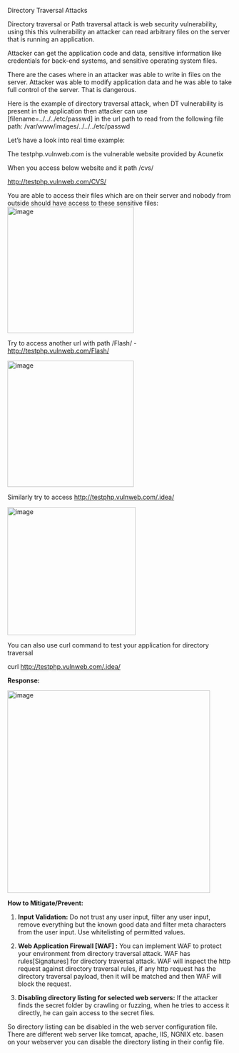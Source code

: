 Directory Traversal Attacks

Directory traversal or Path traversal attack is web security vulnerability, using this this vulnerability an attacker can read arbitrary files on the server that is running an application.

Attacker can get the application code and data, sensitive information like credentials for back-end systems, and sensitive operating system files. 

There are the cases where in an attacker was able to write in files on the server. Attacker was able to modify application data and he was able to take full control of the server. That is dangerous.

Here is the example of directory traversal attack, when DT vulnerability is present in the application then attacker can use [filename=../../../etc/passwd] in the url path to read from the following file path: /var/www/images/../../../etc/passwd


Let’s have a look into real time example:

The testphp.vulnweb.com is the vulnerable website provided by Acunetix

When you access below website and it path /cvs/

http://testphp.vulnweb.com/CVS/

You are able to access their files which are on their server and nobody from outside should have access to these sensitive files:
<img width="283" alt="image" src="https://github.com/archanaheeralal77/Directory-Traversal/assets/127080874/f601caa7-b063-43cf-996d-f55cd339c6ad">


Try to access another url with path /Flash/ - http://testphp.vulnweb.com/Flash/

<img width="283" alt="image" src="https://github.com/archanaheeralal77/Directory-Traversal/assets/127080874/82963e16-daf0-4f62-b457-152011be5389">


Similarly try to access http://testphp.vulnweb.com/.idea/

<img width="287" alt="image" src="https://github.com/archanaheeralal77/Directory-Traversal/assets/127080874/70d6ba6c-619d-496d-a03c-bb7e3e2a0ce4">


You can also use curl command to test your application for directory traversal

curl http://testphp.vulnweb.com/.idea/

**Response:**

<img width="454" alt="image" src="https://github.com/archanaheeralal77/Directory-Traversal/assets/127080874/938c9015-ab0a-4432-8e66-53685ed346b4">

**How to Mitigate/Prevent:**

1.	**Input Validation:** Do not trust any user input, filter any user input, remove everything but the known good data and filter meta characters from the user input. Use whitelisting of permitted values.
2.	**Web Application Firewall [WAF] :** You can implement WAF to protect your environment from directory traversal attack. WAF has rules[Signatures] for directory traversal attack.
WAF will inspect the http request against directory traversal rules, if any http request has the directory traversal payload, then it will be matched and then WAF will block the request.

3.	**Disabling directory listing for selected web servers:** If the attacker finds the secret folder by crawling or fuzzing, when he tries to access it directly, he can gain access to the secret files.

So directory listing can be disabled in the web server configuration file. There are different web server like tomcat, apache, IIS, NGNIX etc. basen on your webserver you can disable the directory listing in their config file.





